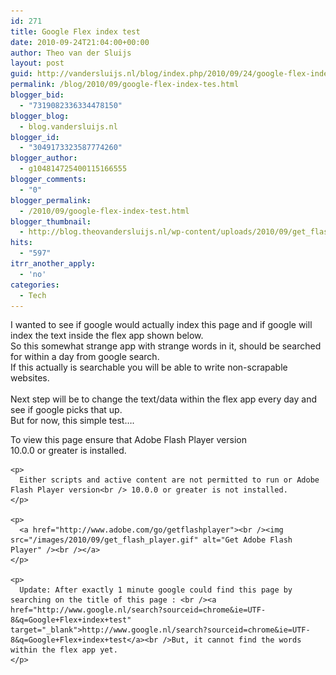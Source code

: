 ```yaml
---
id: 271
title: Google Flex index test
date: 2010-09-24T21:04:00+00:00
author: Theo van der Sluijs
layout: post
guid: http://vandersluijs.nl/blog/index.php/2010/09/24/google-flex-index-tes/
permalink: /blog/2010/09/google-flex-index-tes.html
blogger_bid:
  - "7319082336334478150"
blogger_blog:
  - blog.vandersluijs.nl
blogger_id:
  - "3049173323587774260"
blogger_author:
  - g104814725400115166555
blogger_comments:
  - "0"
blogger_permalink:
  - /2010/09/google-flex-index-test.html
blogger_thumbnail:
  - http://blog.theovandersluijs.nl/wp-content/uploads/2010/09/get_flash_player.gif
hits:
  - "597"
itrr_another_apply:
  - 'no'
categories:
  - Tech
---
```

I wanted to see if google would actually index this page and if google will index the text inside the flex app shown below.  
So this somewhat strange app with strange words in it, should be searched for within a day from google search.  
If this actually is searchable you will be able to write non-scrapable websites.  
<a name="more"></a>  
Next step will be to change the text/data within the flex app every day and see if google picks that up.  
But for now, this simple test….

<div>
  <p>
    To view this page ensure that Adobe Flash Player version<br /> 10.0.0 or greater is installed.
  </p>
  
  <p>
    </div> 
    
    <p>
      Either scripts and active content are not permitted to run or Adobe Flash Player version<br /> 10.0.0 or greater is not installed.
    </p>
    
    <p>
      <a href="http://www.adobe.com/go/getflashplayer"><br /><img src="/images/2010/09/get_flash_player.gif" alt="Get Adobe Flash Player" /><br /></a>
    </p>
    
    <p>
      Update: After exactly 1 minute google could find this page by searching on the title of this page : <br /><a href="http://www.google.nl/search?sourceid=chrome&ie=UTF-8&q=Google+Flex+index+test" target="_blank">http://www.google.nl/search?sourceid=chrome&ie=UTF-8&q=Google+Flex+index+test</a><br />But, it cannot find the words within the flex app yet.
    </p>
